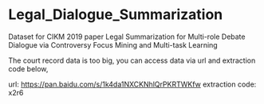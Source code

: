 # Legal_Dialogue_Summarization

Dataset for CIKM 2019 paper Legal Summarization for Multi-role Debate Dialogue via Controversy Focus Mining and Multi-task Learning

The court record data is too big, you can access data via url and extraction code below,

url: https://pan.baidu.com/s/1k4da1NXCKNhlQrPKRTWKfw 
extraction code: x2r6

